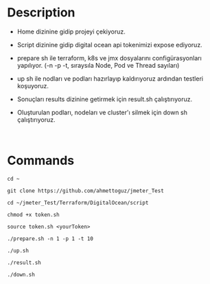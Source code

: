 # Description

- Home dizinine gidip projeyi çekiyoruz.

- Script dizinine gidip digital ocean api tokenimizi expose ediyoruz.

- prepare sh ile terraform, k8s ve jmx dosyalarını configürasyonları yapılıyor. (-n -p -t, sıraysıla Node, Pod ve Thread sayıları)

- up sh ile nodları ve podları hazırlayıp kaldırıyoruz ardından testleri koşuyoruz.

- Sonuçları results dizinine getirmek için result.sh çalıştırıyoruz.

- Oluşturulan podları, nodeları ve cluster'ı silmek için down sh çalıştırıyoruz.

</br>

# Commands

```
cd ~
```

```
git clone https://github.com/ahmettoguz/jmeter_Test
```

```
cd ~/jmeter_Test/Terraform/DigitalOcean/script
```

```
chmod +x token.sh
```

```
source token.sh <yourToken>
```

```
./prepare.sh -n 1 -p 1 -t 10
```

```
./up.sh
```

```
./result.sh
```

```
./down.sh
```
